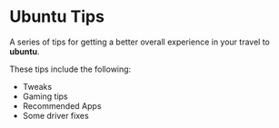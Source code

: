 # Ubuntu Tips

A series of tips for getting a better overall experience in your travel to **ubuntu**.

These tips include the following:

* Tweaks
* Gaming tips
* Recommended Apps
* Some driver fixes
